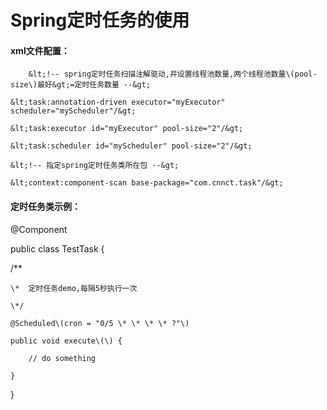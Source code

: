 # Spring定时任务的使用

#### xml文件配置：

        &lt;!-- spring定时任务扫描注解驱动,并设置线程池数量,两个线程池数量\(pool-size\)最好&gt;=定时任务数量 --&gt;

	&lt;task:annotation-driven executor="myExecutor" scheduler="myScheduler"/&gt;

	&lt;task:executor id="myExecutor" pool-size="2"/&gt;

	&lt;task:scheduler id="myScheduler" pool-size="2"/&gt;

    &lt;!-- 指定spring定时任务类所在包 --&gt;

    &lt;context:component-scan base-package="com.cnnct.task"/&gt;

#### 定时任务类示例：

@Component

public class TestTask {



   /\*\*

    \*  定时任务demo,每隔5秒执行一次

    \*/

    @Scheduled\(cron = "0/5 \* \* \* \* ?"\)

    public void execute\(\) {

        // do something

    }

}



